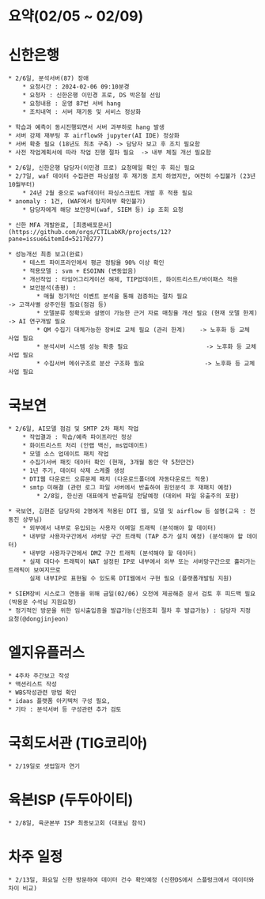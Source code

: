 # 요약(02/05 ~ 02/09)

# 신한은행
    * 2/6일, 분석서버(87) 장애
        * 요청시간 : 2024-02-06 09:10분경 
        * 요청자 : 신한은행 이민경 프로, DS 박은철 선임
        * 요청내용 : 운영 87번 서버 hang
        * 조치내역 : 서버 재기동 및 서비스 정상화

    * 학습과 예측이 동시진행되면서 서버 과부하로 hang 발생
    * 서버 강제 재부팅 후 airflow와 jupyter(AI IDE) 정상화
    * 서버 확충 필요 (18년도 최초 구축) -> 담당자 보고 후 조치 필요함
    * 사전 작업계획서에 따라 작업 진행 절차 필요  -> 내부 체질 개선 필요함

    * 2/6일, 신한은행 담당자(이민경 프로) 요청메일 확인 후 회신 필요
    * 2/7일, waf 데이터 수집관련 파싱설정 후 재기동 조치 하였지만, 여전히 수집불가 (23년 10월부터)
        * 24년 2월 중으로 waf데이터 파싱스크립트 개발 후 적용 필요 
    * anomaly : 1건, (WAF에서 탐지여부 확인불가)
        * 담당자에게 해당 보안장비(waf, SIEM 등) ip 조회 요청
    
    * 신한 MFA 개발완료, [최종배포문서](https://github.com/orgs/CTILabKR/projects/12?pane=issue&itemId=52170277)
    
    * 성능개선 최종 보고(완료)
        * 테스트 파이프라인에서 평균 정탐율 90% 이상 확인
        * 적용모델 : svm + ESOINN (변동없음)
        * 개선작업 : 타임어그리게이션 해제, TIP업데이트, 화이트리스트/바이패스 적용
        * 보안분석(총평) :
            * 매월 정기적인 이벤트 분석을 통해 검증하는 절차 필요                          -> 고객사별 상주인원 필요(점검 등)    
            * 모델분류 정확도와 설명이 가능한 근거 자료 매칭율 개선 필요 (현재 모델 한계)    -> AI 연구개발 필요    
            * QM 수집기 대체가능한 장비로 교체 필요 (관리 한계)    -> 노후화 등 교체 사업 필요    
            * 분석서버 시스템 성능 확충 필요                      -> 노후화 등 교체 사업 필요    
            * 수집서버 메쉬구조로 분산 구조화 필요                 -> 노후화 등 교체 사업 필요    

# 국보연
    * 2/6일, AI모델 점검 및 SMTP 2차 패치 작업
        * 작업결과 : 학습/예측 파이프라인 정상
        * 화이트리스트 처리 (안랩 백신, ms업데이트)
        * 모델 소스 업데이트 패치 작업
        * 수집기서버 패킷 데이터 확인 (현재, 3개월 동안 약 5천만건)
        * 1년 주기, 데이터 삭제 스케줄 생성
        * DTI웹 다운로드 오류문제 패치 (다운로드폴더에 자동다운로드 적용)
        * smtp 미해결 (관련 로그 파일 서버에서 반출하여 원인분석 후 재패치 예정)
            * 2/8일, 한신권 대표에게 반출파일 전달예정 (대외비 파일 유출주의 포함)

    * 국보연, 김현준 담당자외 2명에게 적용된 DTI 웹, 모델 및 airflow 등 설명(교육 : 전동진 상무님)
        * 외부에서 내부로 유입되는 사용자 이메일 트래픽 (분석해야 할 데이터)
        * 내부망 사용자구간에서 서버망 구간 트래픽 (TAP 추가 설치 예정) (분석해야 할 데이터)
        * 내부망 사용자구간에서 DMZ 구간 트래픽 (분석해야 할 데이터)
        * 실제 대다수 트래픽이 NAT 설정된 IP로 내부에서 외부 또는 서버망구간으로 흘러가는 트래픽이 보여지므로   
          실제 내부IP로 표현될 수 있도록 DTI웹에서 구현 필요 (플랫폼개발팀 지원)

    * SIEM장비 시스로그 연동을 위해 금일(02/06) 오전에 제공해준 문서 검토 후 피드백 필요 (박용문 수석님 지원요청)
    * 정기적인 방문을 위한 임시출입증을 발급가능(신원조회 절차 후 발급가능) : 담당자 지정 요청(@dongjinjeon)

# 엘지유플러스
    * 4주차 주간보고 작성
    * 액션리스트 작성
    * WBS작성관련 방법 확인
    * idaas 플랫폼 아키텍처 구성 필요, 
    * 기타 : 분석서버 등 구성관련 추가 검토

# 국회도서관 (TIG코리아)
    * 2/19일로 셋업일자 연기

# 육본ISP (두두아이티)
    * 2/8일, 육군본부 ISP 최종보고회 (대표님 참석)


# 차주 일정
    * 2/13일, 화요일 신한 방문하여 데이터 건수 확인예정 (신한DS에서 스플렁크에서 데이터와 차이 비교)